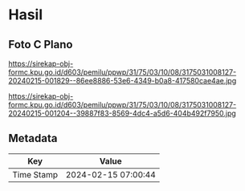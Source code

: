 # Hasil

## Foto C Plano

https://sirekap-obj-formc.kpu.go.id/d603/pemilu/ppwp/31/75/03/10/08/3175031008127-20240215-001829--86ee8886-53e6-4349-b0a8-417580cae4ae.jpg

https://sirekap-obj-formc.kpu.go.id/d603/pemilu/ppwp/31/75/03/10/08/3175031008127-20240215-001204--39887f83-8569-4dc4-a5d6-404b492f7950.jpg


## Metadata

| Key        | Value               |
| ---------- | ------------------- |
| Time Stamp | 2024-02-15 07:00:44 |



